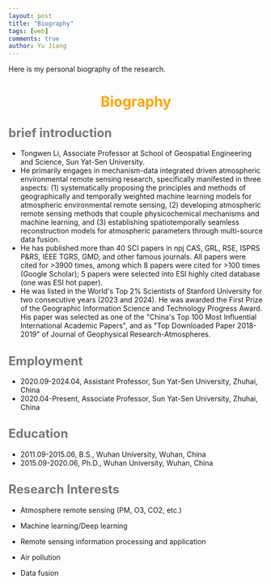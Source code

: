 ```yaml
---
layout: post
title: "Biography"
tags: [web]
comments: true
author: Yu Jiang
---
```

Here is my personal biography of the research.
<!-- more -->

# <center><font font color= orange>Biography</font> </center>
## <font font size=5em font color=#777> brief introduction</font>
* Tongwen Li, Associate Professor at School of Geospatial Engineering and Science, Sun Yat-Sen University.
* He primarily engages in mechanism-data integrated driven atmospheric environmental remote sensing research, specifically manifested in three aspects: (1) systematically proposing the principles and methods of geographically and temporally weighted machine learning models for atmospheric environmental remote sensing, (2) developing atmospheric remote sensing methods that couple physicochemical mechanisms and machine learning, and (3) establishing spatiotemporally seamless reconstruction models for atmospheric parameters through multi-source data fusion.
* He has published more than 40 SCI papers in npj CAS, GRL, RSE, ISPRS P&RS, IEEE TGRS, GMD, and other famous journals. All papers were cited for >3900 times, among which 8 papers were cited for >100 times (Google Scholar); 5 papers were selected into ESI highly cited database (one was ESI hot paper).
* He was listed in the World's Top 2% Scientists of Stanford University for two consecutive years (2023 and 2024). He was awarded the First Prize of the Geographic Information Science and Technology Progress Award. His paper was selected as one of the "China's Top 100 Most Influential International Academic Papers", and as "Top Downloaded Paper 2018-2019" of Journal of Geophysical Research-Atmospheres.

## <font font size=5em font color=#777> Employment</font>
* 2020.09-2024.04, Assistant Professor, Sun Yat-Sen University, Zhuhai, China
* 2020.04-Present, Associate Professor, Sun Yat-Sen University, Zhuhai, China

## <font font size=5em font color=#777> Education</font>
* 2011.09-2015.06, B.S., Wuhan University, Wuhan, China
* 2015.09-2020.06, Ph.D., Wuhan University, Wuhan, China

## <font font size=5em font color=#777> Research Interests</font>
* Atmosphere remote sensing (PM, O3, CO2, etc.)

* Machine learning/Deep learning

* Remote sensing information processing and application

* Air pollution

* Data fusion
